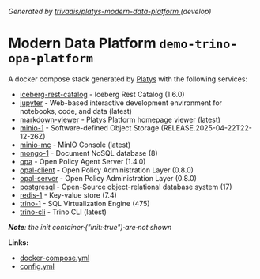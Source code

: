 _Generated by [ trivadis/platys-modern-data-platform ](https://github.com/TrivadisPF/platys-modern-data-platform) (develop)_

# Modern Data Platform `demo-trino-opa-platform` 
A docker compose stack generated by [Platys](https://github.com/TrivadisPF/platys) with the following services:


  * [iceberg-rest-catalog](https://github.com/TrivadisPF/platys-modern-data-platform/tree/master/documentation/services/iceberg-rest-catalog.md) -  Iceberg Rest Catalog (1.6.0)
  * [jupyter](https://github.com/TrivadisPF/platys-modern-data-platform/tree/master/documentation/services/jupyter.md) -  Web-based interactive development environment for notebooks, code, and data (latest)
  * [markdown-viewer](https://github.com/TrivadisPF/platys-modern-data-platform/tree/master/documentation/services/markdown-viewer.md) -  Platys Platform homepage viewer (latest)
  * [minio-1](https://github.com/TrivadisPF/platys-modern-data-platform/tree/master/documentation/services/minio.md) -  Software-defined Object Storage (RELEASE.2025-04-22T22-12-26Z)
  * [minio-mc](https://github.com/TrivadisPF/platys-modern-data-platform/tree/master/documentation/services/minio.md) -  MinIO Console (latest)
  * [mongo-1](https://github.com/TrivadisPF/platys-modern-data-platform/tree/master/documentation/services/mongodb.md) -  Document NoSQL database (8)
  * [opa](https://github.com/TrivadisPF/platys-modern-data-platform/tree/master/documentation/services/opa.md) -  Open Policy Agent Server (1.4.0)
  * [opal-client](https://github.com/TrivadisPF/platys-modern-data-platform/tree/master/documentation/services/opal.md) -  Open Policy Administration Layer (0.8.0)
  * [opal-server](https://github.com/TrivadisPF/platys-modern-data-platform/tree/master/documentation/services/opal.md) -  Open Policy Administration Layer (0.8.0)
  * [postgresql](https://github.com/TrivadisPF/platys-modern-data-platform/tree/master/documentation/services/postgresql.md) -  Open-Source object-relational database system (17)
  * [redis-1](https://github.com/TrivadisPF/platys-modern-data-platform/tree/master/documentation/services/redis.md) -  Key-value store (7.4)
  * [trino-1](https://github.com/TrivadisPF/platys-modern-data-platform/tree/master/documentation/services/trino.md) -  SQL Virtualization Engine (475)
  * [trino-cli](https://github.com/TrivadisPF/platys-modern-data-platform/tree/master/documentation/services/trino.md) -  Trino CLI (latest)

_**Note**: the init container·("init:·true")·are·not·shown_

**Links:**

 * [docker-compose.yml](./docker-compose.yml)
 * [config.yml](./config.yml)